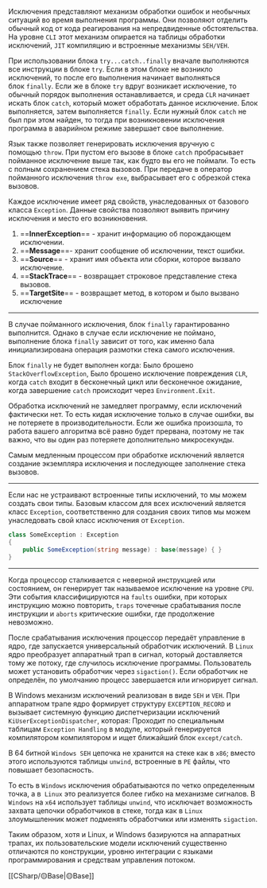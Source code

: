 Исключения представляют механизм обработки ошибок и необычных ситуаций во время выполнения программы. Они позволяют отделить обычный код от кода реагирования на непредвиденные обстоятельства. На уровне `CLI` этот механизм опирается на таблицы обработки исключений, `JIT` компиляцию и встроенные механизмы `SEH/VEH`.

При использовании блока `try...catch..finally` вначале выполняются все инструкции в блоке `try`. Если в этом блоке не возникло исключений, то после его выполнения начинает выполняться блок `finally`.  Если же в блоке `try` вдруг возникает исключение, то обычный порядок выполнения останавливается, и среда `CLR` начинает искать блок `catch`, который может обработать данное исключение. Блок выполняется, затем выполняется `finally`.
Если нужный блок `catch` не был при этом найден, то тогда при возникновении
исключения программа в аварийном режиме завершает свое выполнение.

Язык также позволяет генерировать исключения вручную с помощью `throw`. При пустом его вызове в блоке `catch` пробрасывает пойманное исключение выше так, как будто вы
его не поймали. То есть с полным сохранением стека вызовов. При передаче в оператор пойманного исключения `throw exe`, выбрасывает его с обрезкой стека вызовов.

Каждое исключение имеет ряд свойств, унаследованных от базового класса `Exception`. Данные свойства позволяют выявить причину исключения и место его возникновения.

1. ==**InnerException**== - хранит информацию об порождающем исключении.
2. ==**Message**==- хранит сообщение об исключении, текст ошибки.
3. ==**Source**== - хранит имя объекта или сборки, которое вызвало исключение.
4. ==**StackTrace**== - возвращает строковое представление стека вызовов.
5. ==**TargetSite**== - возвращает метод, в котором и было вызвано исключение

---

В случае пойманного исключения, блок `finally` гарантированно выполнится. Однако в случае если исключение не поймано, выполнение блока `finally` зависит от того, как именно бала инициализирована операция размотки стека самого исключения.

Блок `finally` не будет выполнен когда:  Было брошено `StackOverflowException`, Было брошено исключение повреждения `CLR`, когда `catch` входит в бесконечный цикл или бесконечное ожидание, когда завершение `catch` происходит через `Environment.Exit`.

Обработка исключений не замедляет программу, если исключений фактически нет. То 
есть кидая исключение только в случае ошибки, вы не потеряете в производительности.
Если же ошибка произошла, то работа вашего алгоритма всё равно будет прервана, 
поэтому не так важно, что вы один раз потеряете дополнительно микросекунды.

Самым медленным процессом при обработке исключений является создание
экземпляра исключения и последующее заполнение стека вызовов.

---

Если нас не устраивают встроенные типы исключений, то мы можем создать свои типы. Базовым классом для всех исключений является класс `Exception`, соответственно для создания своих типов мы можем унаследовать свой класс исключения от `Exception`.

```c#
class SomeException : Exception
{
    public SomeException(string message) : base(message) { }
}
```

---

Когда процессор сталкивается с неверной инструкцией или состоянием, он генерирует
так называемое исключение на уровне `CPU`. Эти события классифицируются на `faults` ошибки, при которых инструкцию можно повторить, `traps` точечные срабатывания
после инструкции и `aborts` критические ошибки, где продолжение невозможно.

После срабатывания исключения процессор передаёт управление в ядро, где запускается универсальный обработчик исключений. В `Linux` ядро преобразует аппаратный трап в сигнал, который доставляется тому же потоку, где случилось исключение программы. 
Пользователь может установить обработчик через `sigaction()`. Если обработчик 
не определён, по умолчанию процесс завершается или игнорирует сигнал.

В Windows механизм исключений реализован в виде `SEH` и `VEH`. При аппаратном
трапе ядро формирует структуру `EXCEPTION_RECORD` и вызывает системную функцию диспетчеризации исключений `KiUserExceptionDispatcher`, которая: Проходит по специальным таблицам `Exception Handling` в модуле, который генерируется 
компилятором компилятором и ищет ближайший блок `except/catch`.

В 64 битной `Windows SEH` цепочка не хранится на стеке как в `x86`; вместо этого используются таблицы `unwind`, встроенные в `PE` файлы, что повышает безопасность. 

То есть в `Windows` исключения обрабатываются по четко определенным точка, а в` Linux` это реализуется более гибко на механизме сигналов. В `Windows` на `x64` использует таблицы `unwind`, что исключает возможность захвата цепочки обработчиков в стеке, тогда как в `Linux` злоумышленник может подменять обработчики или изменять `sigaction`.

Таким образом, хотя и Linux, и Windows базируются на аппаратных трапах, их пользовательские модели исключений существенно отличаются по конструкции,
уровню интеграции с языками программирования и средствам управления потоком.

[[СSharp/🟡Base|🟡Base]]